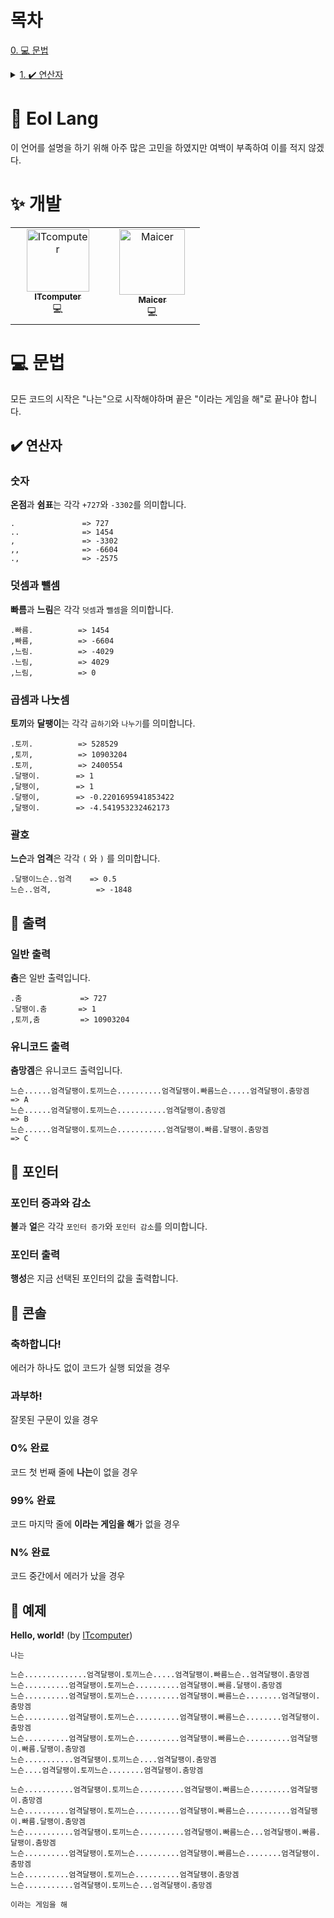 # 목차
<a href=https://github.com/itcomputer11/Eol_Lang/edit/main/README.md#-%EB%AC%B8%EB%B2%95>0. 💻 문법</a>

<details>
<summary> <a href=https://github.com/itcomputer11/Eol_Lang/edit/main/README.md#-eol-lang>1. ✔️ 연산자</a></summary>

<a href=https://github.com/itcomputer11/Eol_Lang/edit/main/README.md#%EC%88%AB%EC%9E%90>1-1. 숫자</a></summary>
</details>

# 🧊 Eol Lang 
이 언어를 설명을 하기 위해 아주 많은 고민을 하였지만 여백이 부족하여 이를 적지 않겠다.

# ✨ 개발
<table>
  <tbody>
    <tr>
      <td align="center" valign="top" width="40%"><a href="https://github.com/itcomputer11"><img src="https://avatars.githubusercontent.com/u/96653318?v=4?s=100" width="100px;" alt="ITcomputer"/><br /><sub><b>ITcomputer</b></sub></a><br /><a>💻</a></td>
      <td align="center" valign="top" width="40%"><a href="https://github.com/MAKEREKAM"><img src="https://avatars.githubusercontent.com/u/116092283?v=4?s=100" width="105px;" alt="Maicer"/><br /><sub><b>Maicer</b></sub></a><br /><a>💻</a></td>
    </tr>
  </tbody>
</table>
      

# 💻 문법 
모든 코드의 시작은 "나는"으로 시작해야하며 끝은 "이라는 게임을 해"로 끝나야 합니다.

## ✔️ 연산자
### 숫자
**온점**과 **쉼표**는 각각 `+727`와 `-3302`를 의미합니다.
```
.               => 727
..              => 1454
,               => -3302
,,              => -6604
.,              => -2575
```

### 덧셈과 뺄셈
**빠름**과 **느림**은 각각 `덧셈`과 `뺄셈`을 의미합니다.
```
.빠름.          => 1454
,빠름,          => -6604
,느림.          => -4029
.느림,          => 4029
,느림,          => 0
```

### 곱셈과 나눗셈
**토끼**와 **달팽이**는 각각 `곱하기`와 `나누기`를 의미합니다.
```
.토끼.          => 528529
,토끼,          => 10903204
.토끼,          => 2400554
.달팽이.        => 1
,달팽이,        => 1
.달팽이,        => -0.2201695941853422
,달팽이.        => -4.541953232462173   
```

### 괄호
**느슨**과 **엄격**은 각각 `(` 와 `)` 를 의미합니다.
```
.달팽이느슨..엄격    => 0.5
느슨..엄격,          => -1848
```

## 📃 출력 
### 일반 출력
**춤**은 일반 출력입니다.
```
.춤             => 727
.달팽이.춤       => 1
,토끼,춤         => 10903204
```
### 유니코드 출력
**춤망겜**은 유니코드 출력입니다.
```
느슨......엄격달팽이.토끼느슨..........엄격달팽이.빠름느슨.....엄격달팽이.춤망겜   => A
느슨......엄격달팽이.토끼느슨...........엄격달팽이.춤망겜                         => B
느슨......엄격달팽이.토끼느슨...........엄격달팽이.빠름.달팽이.춤망겜              => C
```

## 📑 포인터
### 포인터 증과와 감소
**불**과 **얼**은 각각 `포인터 증가`와 `포인터 감소`를 의미합니다.

### 포인터 출력
**행성**은 지금 선택된 포인터의 값을 출력합니다.

## 📜 콘솔
### 축하합니다!
에러가 하나도 없이 코드가 실행 되었을 경우

### 과부하!
잘못된 구문이 있을 경우

### 0% 완료
코드 첫 번째 줄에 **나는**이 없을 경우

### 99% 완료
코드 마지막 줄에 **이라는 게임을 해**가 없을 경우

### **N**% 완료
코드 중간에서 에러가 났을 경우

## 📒 예제
**Hello, world!** (by [ITcomputer](https://github.com/itcomputer11))
```
나는

느슨..............엄격달팽이.토끼느슨.....엄격달팽이.빠름느슨..엄격달팽이.춤망겜
느슨..........엄격달팽이.토끼느슨..........엄격달팽이.빠름.달팽이.춤망겜
느슨..........엄격달팽이.토끼느슨..........엄격달팽이.빠름느슨........엄격달팽이.춤망겜
느슨..........엄격달팽이.토끼느슨..........엄격달팽이.빠름느슨........엄격달팽이.춤망겜
느슨..........엄격달팽이.토끼느슨..........엄격달팽이.빠름느슨..........엄격달팽이.빠름.달팽이.춤망겜
느슨...........엄격달팽이.토끼느슨....엄격달팽이.춤망겜
느슨....엄격달팽이.토끼느슨........엄격달팽이.춤망겜

느슨...........엄격달팽이.토끼느슨..........엄격달팽이.빠름느슨.........엄격달팽이.춤망겜
느슨..........엄격달팽이.토끼느슨..........엄격달팽이.빠름느슨..........엄격달팽이.빠름.달팽이.춤망겜
느슨...........엄격달팽이.토끼느슨..........엄격달팽이.빠름느슨...엄격달팽이.빠름.달팽이.춤망겜
느슨..........엄격달팽이.토끼느슨..........엄격달팽이.빠름느슨........엄격달팽이.춤망겜
느슨..........엄격달팽이.토끼느슨..........엄격달팽이.춤망겜
느슨...........엄격달팽이.토끼느슨...엄격달팽이.춤망겜

이라는 게임을 해
```
